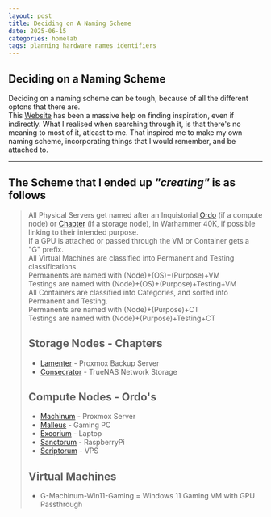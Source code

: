 ```yaml
---
layout: post
title: Deciding on A Naming Scheme
date: 2025-06-15
categories: homelab
tags: planning hardware names identifiers
---
```


## Deciding on a Naming Scheme

Deciding on a naming scheme can be tough, because of all the different optons that there are.  
This [Website](https://namingschemes.com/Main_Page) has been a massive help on finding inspiration, even if indirectly. What I realised when searching through it, is that there's no meaning to most of it, atleast to me. That inspired me to make my own naming scheme, incorporating things that I would remember, and be attached to.

---

## The Scheme that I ended up *"creating"* is as follows

>All Physical Servers get named after an Inquistorial [Ordo](https://wh40k.lexicanum.com/wiki/Inquisition) (if a compute node) or [Chapter](https://wh40k.lexicanum.com/wiki/Chapter) (if a storage node), in Warhammer 40K, if possible linking to their intended purpose.  
If a GPU is attached or passed through the VM or Container gets a "G" prefix.  
All Virtual Machines are classified into Permanent and Testing classifications.  
Permanents are named with (Node)+(OS)+(Purpose)+VM  
Testings are named with (Node)+(OS)+(Purpose)+Testing+VM  
All Containers are classified into Categories, and sorted into Permanent and Testing.  
Permanents are named with (Node)+(Purpose)+CT  
Testings are named with (Node)+(Purpose)+Testing+CT
>
>
>## Storage Nodes - Chapters
>
> - [Lamenter](https://wh40k.lexicanum.com/wiki/Lamenters) - Proxmox Backup Server  
> - [Consecrator](https://wh40k.lexicanum.com/wiki/Consecrators) - TrueNAS Network Storage  
>
>## Compute Nodes - Ordo's
>
> - [Machinum](https://wh40k.lexicanum.com/wiki/Ordo_Machinum) - Proxmox Server
> - [Malleus](https://wh40k.lexicanum.com/wiki/Ordo_Malleus) - Gaming PC
> - [Excorium](https://wh40k.lexicanum.com/wiki/Ordo_Excorium) - Laptop  
> - [Sanctorum](https://wh40k.lexicanum.com/wiki/Ordo_Sanctorum) - RaspberryPi
> - [Scriptorum](https://wh40k.lexicanum.com/wiki/Ordo_Scriptorum) - VPS  
>
>## Virtual Machines  
>
> - G-Machinum-Win11-Gaming  = Windows 11 Gaming VM with GPU Passthrough  

